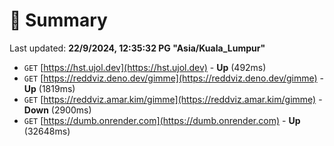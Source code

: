 # 📖 Summary
Last updated: **22/9/2024, 12:35:32 PG "Asia/Kuala_Lumpur"**

- `GET` [https://hst.ujol.dev](https://hst.ujol.dev) - **Up** (492ms)
- `GET` [https://reddviz.deno.dev/gimme](https://reddviz.deno.dev/gimme) - **Up** (1819ms)
- `GET` [https://reddviz.amar.kim/gimme](https://reddviz.amar.kim/gimme) - **Down** (2900ms)
- `GET` [https://dumb.onrender.com](https://dumb.onrender.com) - **Up** (32648ms)
